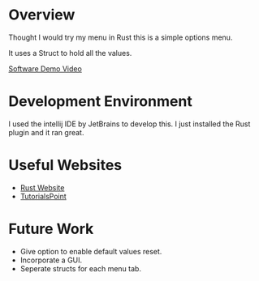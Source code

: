 # Overview

Thought I would try my menu in Rust this is a simple options menu.

It uses a Struct to hold all the values. 

[Software Demo Video](https://youtu.be/kvRxxQLiEew)

# Development Environment

I used the intellij IDE by JetBrains to develop this.
I just installed the Rust plugin and it ran great.

# Useful Websites

* [Rust Website](https://www.rust-lang.org/)
* [TutorialsPoint](https://www.tutorialspoint.com/rust/index.htm)

# Future Work

* Give option to enable default values reset.
* Incorporate a GUI.
* Seperate structs for each menu tab.
